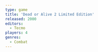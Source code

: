 ```yaml
---
type: game
title: 'Dead or Alive 2 Limited Edition'
released: 2000
editors: 
  - Tecmo
players: 4
genres:
  - Combat
---
```

